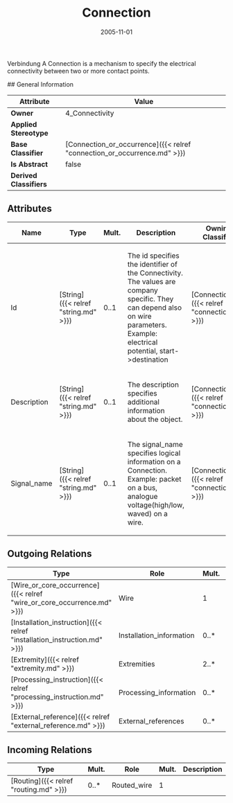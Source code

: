 ﻿---
title: Connection
toc: false
type: specs
date: "2005-11-01"
draft: false
specification: KBL
version: 2.3.sr1
documentType: "Recommendation"
elementType: Class
classes:
  - Connection
menu_name: kbl-2.3.sr1
---
<p>Verbindung  A Connection is a mechanism to specify the electrical connectivity between two or more contact points.</p>
## General Information

| Attribute               | Value |
|-------------------------|-------|
| **Owner**               | 4_Connectivity |
| **Applied Stereotype**  |   |
| **Base Classifier**     | [Connection_or_occurrence]({{< relref "connection_or_occurrence.md" >}})<br/>  |
| **Is Abstract**         | false |
| **Derived Classifiers** |   |

## Attributes
|  Name  |  Type  |  Mult.  |  Description  |  Owning Classifier  |
|--------|--------|---------|---------------|--------------|
|Id | [String]({{< relref "string.md" >}}) | 0..1 | <p>The id specifies the identifier of the Connectivity. The values are company specific. They can depend also on wire parameters. Example:  electrical potential, start->destination</p> | [Connection]({{< relref "connection.md" >}}) |
|Description | [String]({{< relref "string.md" >}}) | 0..1 | <p>The description specifies additional information about the object.</p> | [Connection]({{< relref "connection.md" >}}) |
|Signal_name | [String]({{< relref "string.md" >}}) | 0..1 | <p>The signal_name specifies logical information on a Connection. Example:  packet on a bus, analogue voltage(high/low, waved) on a wire.</p> | [Connection]({{< relref "connection.md" >}}) |

## Outgoing Relations
|    Type  |   Role   |   Mult.   |   Mult.   |   Description   |
|----------|----------|-----------|-----------|-----------------|
| [Wire_or_core_occurrence]({{< relref "wire_or_core_occurrence.md" >}}) | Wire | 1 | 0..* |  |
| [Installation_instruction]({{< relref "installation_instruction.md" >}}) | Installation_information | 0..* | 1 |  |
| [Extremity]({{< relref "extremity.md" >}}) | Extremities | 2..* | 1 |  |
| [Processing_instruction]({{< relref "processing_instruction.md" >}}) | Processing_information | 0..* | 1 |  |
| [External_reference]({{< relref "external_reference.md" >}}) | External_references | 0..* | 0..* |  |
##  Incoming Relations
|    Type  |   Mult.  |   Role    |   Mult.   |   Description  |
|----------|----------|-----------|-----------|----------------|
| [Routing]({{< relref "routing.md" >}}) | 0..* | Routed_wire | 1 |  |
